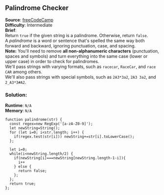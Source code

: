 ## Palindrome Checker

**Source**: [freeCodeCamp](https://www.freecodecamp.org/learn/javascript-algorithms-and-data-structures/javascript-algorithms-and-data-structures-projects/palindrome-checker)   
**Difficulty**: Intermediate   
**Brief**:     
Return ``true`` if the given string is a palindrome. Otherwise, return ``false``.   
A *palindrome* is a word or sentence that's spelled the same way both forward and backward, ignoring punctuation, case, and spacing.    
**Note:** You'll need to remove **all non-alphanumeric characters** (punctuation, spaces and symbols) and turn everything into the same case (lower or upper case) in order to check for palindromes.   
We'll pass strings with varying formats, such as ``racecar``, ``RaceCar``, and ``race CAR`` among others.   
We'll also pass strings with special symbols, such as ``2A3*3a2``, ``2A3 3a2``, and ``2_A3*3#A2``.

### Solution:
**Runtime**: ``N/A``   
**Memory**: ``N/A``   
```
function palindrome(str) {
  const regex=new RegExp('[a-zA-Z0-9]');
  let newString=String();
  for (let i=0; i<str.length; i++) {
    if(regex.test(str[i])) newString+=str[i].toLowerCase();
  };

  let i=0;
  while(i<newString.length/2) {
    if(newString[i]===newString[newString.length-1-i]){
      i++
    } else {
      return false;
    };
  };
  return true;
};
```
